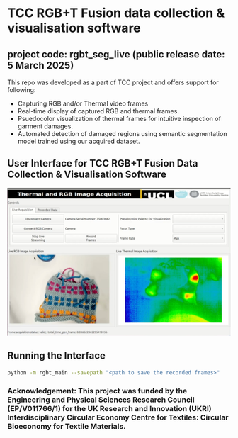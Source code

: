 # TCC RGB+T Fusion data collection & visualisation software
## project code: rgbt_seg_live (public release date: 5 March 2025)

This repo was developed as a part of TCC project and offers support for following:

- Capturing RGB and/or Thermal video frames
- Real-time display of captured RGB and thermal frames.
- Psuedocolor visualization of thermal frames for intuitive inspection of garment damages.
- Automated detection of damaged regions using semantic segmentation model trained using our acquired dataset.


## User Interface for TCC RGB+T Fusion Data Collection & Visualisation Software

<img src="images/image.png" alt="User interface for TCC RGB+T Fusion data collection & visualisation software" width=720/>

## Running the Interface

``` bash
python -m rgbt_main --savepath "<path to save the recorded frames>"
```


### Acknowledgement: This project was funded by the Engineering and Physical Sciences Research Council (EP/V011766/1) for the UK Research and Innovation (UKRI) Interdisciplinary Circular Economy Centre for Textiles: Circular Bioeconomy for Textile Materials.
